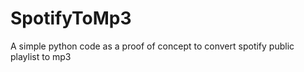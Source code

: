 # SpotifyToMp3
A simple python code as a proof of concept to convert spotify public playlist to mp3
